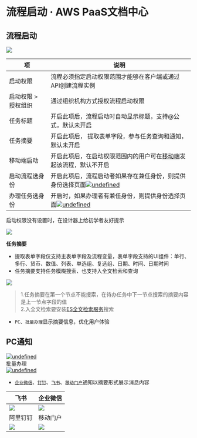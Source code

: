 # 流程启动 · AWS PaaS文档中心

## 流程启动

[![](https://docs.awspaas.com/user-manual/aws-pass-console-user-manual-process-64ga/flow_attribute/start1.png)](<start1.png>)

项 | 说明  
---|---  
启动权限  | 流程必须指定启动权限范围才能够在客户端或通过API创建流程实例  
启动权限 > 授权组织 | 通过组织机构方式授权流程启动权限  
任务标题  | 开启此项后，流程启动时自动显示标题，支持@公式，默认未开启   
任务摘要  | 开启此项后， 提取表单字段，参与任务查询和通知，默认未开启   
移动端启动  | 开启此项后，在启动权限范围内的用户可在[移动端](https://docs.awspaas.com/solution-package/aws-paas-app-solution-package-oa/workbench/README.html)发起该流程，默认不开启  
启动流程选身份 | 开启此项后，流程启动者如果存在兼任身份，则提供身份选择页面[![undefined](https://docs.awspaas.com/user-manual/aws-pass-console-user-manual-process-64ga/flow_attribute/start3.png)](<start3.png>)  
办理任务选身份 | 开启时，如果办理者有兼任身份，则提供身份选择页面[![undefined](https://docs.awspaas.com/user-manual/aws-pass-console-user-manual-process-64ga/flow_attribute/jianren1.png)](<jianren1.png>)  
  
启动权限没有设置时，在设计器上给初学者友好提示

[![](https://docs.awspaas.com/user-manual/aws-pass-console-user-manual-process-64ga/flow_attribute/start1.1.png)](<start1.1.png>)

**任务摘要**

  * 提取表单字段仅支持主表单字段及流程变量，表单字段支持的UI组件：单行、多行、货币、数值、列表、单选组、复选组、日期、时间、日期时间
  * 任务摘要支持任务模糊搜索、也支持入全文检索和查询

[![](https://docs.awspaas.com/user-manual/aws-pass-console-user-manual-process-64ga/flow_attribute/start1.2.png)](<start1.2.png>)

> 1.任务摘要在第一个节点不能搜索，在待办任务中下一节点搜索的摘要内容是上一节点字段的值  
>  2.入全文检索要安装[ES全文检索服务](<https://docs.awspaas.com/apps/com.actionsoft.apps.addons.es/index.html>)搜索

  * `PC`、`批量办理`显示摘要信息，优化用户体验

PC通知  
---  
[![undefined](https://docs.awspaas.com/user-manual/aws-pass-console-user-manual-process-64ga/flow_attribute/pcnotice.png)](<pcnotice.png>)  
批量办理  
[![undefined](https://docs.awspaas.com/user-manual/aws-pass-console-user-manual-process-64ga/flow_attribute/plbl.png)](<plbl.png>)  
  * [`企业微信`](<https://docs.awspaas.com/reference-guide/aws-paas-wechat-reference-guide/index.html>)、[`钉钉`](<https://docs.awspaas.com/apps/com.actionsoft.apps.dingding/index.html>)、[`飞书`](<https://docs.awspaas.com/apps/com.actionsoft.apps.feishu.open/index.html>)、[`移动门户`](<https://docs.awspaas.com/emm/aws-pass-portal-user-manual-emm/news/README.html>)通知以摘要形式展示消息内容

飞书 | 企业微信  
---|---  
![](./feishu-zy.png) | ![](./weixin-zy.png)  
阿里钉钉 | 移动门户  
![](./dingding-zy.png) | ![](./mobile-zy.png)